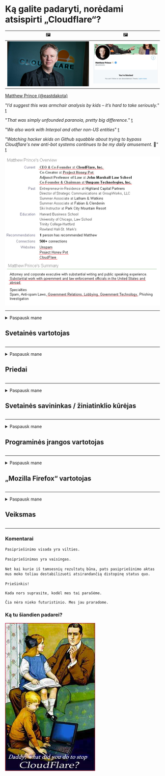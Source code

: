 # Ką galite padaryti, norėdami atsispirti „Cloudflare“?

| 🖼 | 🖼 |
| --- | --- |
| ![](image/matthew_prince.jpg) | ![](image/blockedbymatthewprince.jpg) |

[Matthew Prince (@eastdakota)](https://twitter.com/eastdakota)

"*I’d suggest this was armchair analysis by kids – it’s hard to take seriously.*" [t](https://www.theguardian.com/technology/2015/nov/19/cloudflare-accused-by-anonymous-helping-isis)

"*That was simply unfounded paranoia, pretty big difference.*"  [t](https://twitter.com/xxdesmus/status/992757936123359233)

"*We also work with Interpol and other non-US entities*" [t](https://twitter.com/eastdakota/status/1203028504184360960)

"*Watching hacker skids on Github squabble about trying to bypass Cloudflare's new anti-bot systems continues to be my daily amusement.* 🍿" [t](https://twitter.com/eastdakota/status/1273277839102656515)


![](image/whoismp.jpg)

---


<details>
<summary>Paspausk mane

## Svetainės vartotojas
</summary>


- Jei jums patinkanti svetainė naudoja „Cloudflare“, pasakykite, kad jie nenaudotų „Cloudflare“.
  - Verkšlėti socialiniuose tinkluose, tokiuose kaip „Facebook“, „Reddit“, „Twitter“ ar „Mastodon“, nėra jokio skirtumo. [Veiksmai yra garsesni nei žymos.](https://twitter.com/phyzonloop/status/1274132092490862594)
  - Pabandykite susisiekti su svetainės savininku, jei norite tapti naudingu.

[- sakė „Cloudflare“](https://github.com/Eloston/ungoogled-chromium/issues/783):
```
Rekomenduojame kreiptis į administratorius dėl konkrečių paslaugų ar svetainių, su kuriomis susiduriate, ir pasidalinti savo patirtimi.
```

[Jei to neprašote, svetainės savininkas niekada nežino šios problemos.](PEOPLE.md)

![](image/liberapay.jpg)

[Sėkmingas pavyzdys](https://counterpartytalk.org/t/turn-off-cloudflare-on-counterparty-co-plz/164/5).<br>
Jūs turite problemų? [Pakelkite savo balsą dabar.](https://github.com/maraoz/maraoz.github.io/issues/1) Toliau pateiktas pavyzdys.

```
Jūs tik padedate įmonių cenzūrai ir masiniam stebėjimui.
https://codeberg.org/crimeflare/cloudflare-tor/src/branch/master/README.md
```

```
Jūsų tinklalapis yra privatumą pažeidžiančiame privačiame „CloudFlare“ sode.
https://codeberg.org/crimeflare/cloudflare-tor/
```

- Skirkite šiek tiek laiko, kad perskaitytumėte svetainės privatumo politiką.
  - jei svetainė yra už „Cloudflare“ arba svetainė naudoja su „Cloudflare“ sujungtas paslaugas.

Jame turi būti paaiškinta, kas yra „Cloudflare“, ir paprašyti leidimo bendrinti duomenis su „Cloudflare“. To nepadarius, bus pažeistas pasitikėjimas, todėl reikėtų vengti atitinkamos svetainės.

[Čia yra priimtinas privatumo politikos pavyzdys](https://archive.is/bDlTz) ("Subprocessors" > "Entity Name")

```
Perskaičiau jūsų privatumo politiką ir nerandu žodžio „Cloudflare“.
Atsisakau dalintis duomenimis su jumis, jei ir toliau teikiate mano duomenis „Cloudflare“.
https://codeberg.org/crimeflare/cloudflare-tor/
```

Tai yra privatumo politikos, kurioje nėra žodžio „Cloudflare“, pavyzdys.
[Liberland Jobs](https://archive.is/daKIr) [privacy policy](https://docsend.com/view/feiwyte):

![](image/cfwontobey.jpg)

„Cloudflare“ turi savo privatumo politiką.
[„Cloudflare“ mėgsta žmones, išpūstus.](https://www.reddit.com/r/GamerGhazi/comments/2s64fe/be_wary_reporting_to_cloudflare/)

Čia yra geras svetainės registracijos formos pavyzdys.
AFAIK, nulis svetainė tai daro. Ar pasitikėsite jais?

```
Spustelėdami „Prisiregistruoti naudoti XYZ“, jūs sutinkate su mūsų paslaugų teikimo sąlygomis ir privatumo pareiškimu.
Jūs taip pat sutinkate dalytis savo duomenimis su „Cloudflare“ ir sutinkate su „Cloudflare“ privatumo pareiškimu.
Jei „Cloudflare“ nutekina jūsų informaciją arba neleidžia prisijungti prie mūsų serverių, tai nėra mūsų kaltė. [*]

[ Registruotis ] [ aš nesutinku ]
```
[*] [PEOPLE.md](PEOPLE.md)


- Stenkitės nesinaudoti jų paslauga. Prisiminkite, kad jus stebi „Cloudflare“.
  - ["I'm in your TLS, sniffin' your passworz"](image/iminurtls.jpg)

- Ieškokite kitos svetainės. Internete yra alternatyvų ir galimybių!

- Įtikinkite savo draugus naudoti „Tor“ kasdien.
  - Anonimiškumas turėtų būti atviro interneto standartas!
  - [Atkreipkite dėmesį, kad „Tor“ projektas nemėgsta šio projekto.](HISTORY.md)

</details>

------

<details>
<summary>Paspausk mane

## Priedai
</summary>

- Jei jūsų naršyklė yra „Firefox“, „Tor Browser“ arba „Ungoogled Chromium“, naudokite vieną iš šių toliau pateiktų priedų.
  - Jei norite pridėti kitų naujų priedų, pirmiausia paklauskite.


| vardas | Programuotojas | Parama | Gali užblokuoti | Gali pranešti | Chrome |
| -------- | -------- | -------- | -------- | -------- | -------- |
| [Bloku Cloudflaron MITM-Atakon](subfiles/about.bcma.md) | #Addon | [ ? ](README.md) | **Taip**     | **Taip**     |  **Taip** |
| [Ĉu ligoj estas vundeblaj al MITM-atako?](subfiles/about.ismm.md) | #Addon | [ ? ](README.md) | Ne     | **Taip**     |  **Taip** |
| [Ĉu ĉi tiuj ligoj blokos Tor-uzanton?](subfiles/about.isat.md) | #Addon | [ ? ](README.md) | Ne     | **Taip**     |  **Taip** |
| [Block Cloudflare MITM Attack](https://trac.torproject.org/projects/tor/attachment/ticket/24351/block_cloudflare_mitm_attack-1.0.14.1-an%2Bfx.xpi)<br>[**DELETED BY TOR PROJECT**](HISTORY.md) | nullius | [ ? ](tool/block_cloudflare_mitm_fx), [Link](README.md) | **Taip**     | **Taip**     |  Ne |
| [TPRB](http://34ahehcli3epmhbu2wbl6kw6zdfl74iyc4vg3ja4xwhhst332z3knkyd.onion/) | Sw | [ ? ](http://34ahehcli3epmhbu2wbl6kw6zdfl74iyc4vg3ja4xwhhst332z3knkyd.onion/) | **Taip**     | **Taip**     |  Ne |
| [Detect Cloudflare](https://addons.mozilla.org/en-US/firefox/addon/detect-cloudflare/) | Frank Otto | [ ? ](https://github.com/traktofon/cf-detect) | Ne     | **Taip**     |  Ne |
| [True Sight](https://addons.mozilla.org/en-US/firefox/addon/detect-cloudflare-plus/) | claustromaniac | [ ? ](https://github.com/claustromaniac/detect-cloudflare-plus) | Ne     | **Taip**     |  Ne |
| [Which Cloudflare datacenter am I visiting?](https://addons.mozilla.org/en-US/firefox/addon/cf-pop/) | 依云 | [ ? ](https://github.com/lilydjwg/cf-pop) | Ne     | **Taip**     |  Ne |


- „Decentraleyes“ gali nutraukti ryšį su „CDNJS (Cloudflare)“.
  - Tai neleidžia daugeliui užklausų pasiekti tinklus ir aptarnauja vietinius failus, kad svetainės nenutrūktų.
  - Kūrėjas atsakė: "[very concerning indeed](https://github.com/Synzvato/decentraleyes/issues/236#issuecomment-352049501)", "[widespread usage severely centralizes the web](https://github.com/Synzvato/decentraleyes/issues/251#issuecomment-366752049)"

- [Taip pat galite pašalinti arba nepatikėti „Cloudflare“ sertifikatą iš savo sertifikavimo įstaigos (CA).](https://www.ssl.com/how-to/remove-root-certificate-firefox/)

</details>

------

<details>
<summary>Paspausk mane

## Svetainės savininkas / žiniatinklio kūrėjas
</summary>


![](image/word_cloudflarefree.jpg)

- Nenaudokite „Cloudflare“ tirpalo, „Period“.
  - Jūs galite padaryti geriau nei tai, tiesa? [Štai kaip pašalinti „Cloudflare“ prenumeratas, planus, domenus ar paskyras.](https://support.cloudflare.com/hc/en-us/articles/200167776-Removing-subscriptions-plans-domains-or-accounts)

| 🖼 | 🖼 |
| --- | --- |
| ![](image/htmlalertcloudflare.jpg) | ![](image/htmlalertcloudflare2.jpg) |

- Norite daugiau klientų? Jūs žinote, ką daryti. Užuomina yra „virš linijos“.
  - [Sveiki, parašėte „Mes rimtai žiūrime į jūsų privatumą“, bet gavau „Klaida 403 draudžiamas anoniminis tarpinis serveris neleidžiamas“.](https://it.slashdot.org/story/19/02/19/0033255/stop-saying-we-take-your-privacy-and-security-seriously) Kodėl blokuojate „Tor Or VPN“? [Ir kodėl blokuojate laikinus el. Laiškus?](http://nomdjgwjvyvlvmkolbyp3rocn2ld7fnlidlt2jjyotn3qqsvzs2gmuyd.onion/mail/)

![](image/anonexist.jpg)

- Naudojant „Cloudflare“ padidės prastovos tikimybė. Lankytojai negali pasiekti jūsų svetainės, jei jūsų serveris neveikia arba „Cloudflare“ neveikia.
  - [Ar tikrai manėte, kad „Cloudflare“ niekada nenusileido?](https://www.ibtimes.com/cloudflare-down-not-working-sites-producing-504-gateway-timeout-errors-2618008) [Another](https://twitter.com/Jedduff/status/1097875615997399040) [sample](https://twitter.com/search?f=tweets&vertical=default&q=Cloudflare%20is%20having%20problems). [Need more](PEOPLE.md)?

![](image/cloudflareinternalerror.jpg)

- „Cloudflare“ naudojimas norint proxy „API paslaugą“, „programinės įrangos naujinimo serverį“ arba „RSS kanalą“ pakenkti jūsų klientui. Jums paskambino klientas ir pasakė „Nebegaliu naudoti jūsų API“, o jūs neįsivaizduojate, kas vyksta. „Cloudflare“ gali tyliai užblokuoti jūsų klientą. Ar manote, kad tai gerai?
  - Yra daugybė RSS skaitytuvo kliento ir RSS skaitytuvo internetinių paslaugų. Kodėl skelbiate RSS kanalą, jei neleidžiate žmonėms užsiprenumeruoti?

![](image/rssfeedovercf.jpg)

- Ar jums reikia HTTPS sertifikato? Naudokitės „Užšifruokime“ arba tiesiog nusipirkite iš CA įmonės.

- Ar jums reikia DNS serverio? Negalite nustatyti savo serverio? Kaip apie juos: [Hurricane Electric Free DNS](https://dns.he.net/), [Dyn.com](https://dyn.com/dns/), [1984 Hosting](https://www.1984hosting.com/), [Afraid.Org (Administratorius ištrinkite savo sąskaitą, jei naudojate TOR)](https://freedns.afraid.org/)

- Ieškote prieglobos paslaugos? Tik nemokama? Kaip apie juos: [Onion Service](http://vww6ybal4bd7szmgncyruucpgfkqahzddi37ktceo3ah7ngmcopnpyyd.onion/en/security/network-security/tor/onionservices-best-practices), [Free Web Hosting Area](https://freewha.com/), [Autistici/Inventati Web Site Hosting](https://www.autinv5q6en4gpf4.onion/services/website), [Github Pages](https://pages.github.com/), [Surge](https://surge.sh/)
  - [„Cloudflare“ alternatyvos](subfiles/cloudflare-alternatives.md)

- Ar naudojate „cloudflare-ipfs.com“? [Ar žinote, kad „Cloudflare“ IPFS yra blogas?](PEOPLE.md)

- Įdiekite žiniatinklio programų užkardą, pvz., OWASP ir „Fail2Ban“, į savo serverį ir tinkamai sukonfigūruokite.
  - „Tor“ blokavimas nėra sprendimas. Nebauskite visų vien už mažus blogus vartotojus.

- Nukreipkite arba užblokuokite „Cloudflare Warp“ naudotojus nuo prieigos prie jūsų svetainės. Jei įmanoma, nurodykite priežastį.

> IP sąrašas: "[Dabartiniai „Cloudflare“ IP diapazonai](cloudflare_inc/)"

> A: Tiesiog užblokuokite juos

```
server {
...
deny 173.245.48.0/20;
deny 103.21.244.0/22;
deny 103.22.200.0/22;
deny 103.31.4.0/22;
deny 141.101.64.0/18;
deny 108.162.192.0/18;
deny 190.93.240.0/20;
deny 188.114.96.0/20;
deny 197.234.240.0/22;
deny 198.41.128.0/17;
deny 162.158.0.0/15;
deny 104.16.0.0/12;
deny 172.64.0.0/13;
deny 131.0.72.0/22;
deny 2400:cb00::/32;
deny 2606:4700::/32;
deny 2803:f800::/32;
deny 2405:b500::/32;
deny 2405:8100::/32;
deny 2a06:98c0::/29;
deny 2c0f:f248::/32;
...
}
```

> B: Nukreipkite į įspėjamąjį puslapį

```
http {
...
geo $iscf {
default 0;
173.245.48.0/20 1;
103.21.244.0/22 1;
103.22.200.0/22 1;
103.31.4.0/22 1;
141.101.64.0/18 1;
108.162.192.0/18 1;
190.93.240.0/20 1;
188.114.96.0/20 1;
197.234.240.0/22 1;
198.41.128.0/17 1;
162.158.0.0/15 1;
104.16.0.0/12 1;
172.64.0.0/13 1;
131.0.72.0/22 1;
2400:cb00::/32 1;
2606:4700::/32 1;
2803:f800::/32 1;
2405:b500::/32 1;
2405:8100::/32 1;
2a06:98c0::/29 1;
2c0f:f248::/32 1;
}
...
}

server {
...
if ($iscf) {rewrite ^ https://example.com/cfwsorry.php;}
...
}

<?php
header('HTTP/1.1 406 Not Acceptable');
echo <<<CLOUDFLARED
Thank you for visiting ourwebsite.com!<br />
We are sorry, but we can't serve you because your connection is being intercepted by Cloudflare.<br />
Please read https://codeberg.org/crimeflare/cloudflare-tor for more information.<br />
CLOUDFLARED;
die();
```

- Nustatykite „Tor Onion Service“ arba „I2P insite“, jei tikite laisve ir priimate anoniminius vartotojus.

- Klauskite kitų „Clearnet / Tor“ dvigubų svetainių operatorių patarimo ir susiraskite anoniminių draugų!

</details>

------

<details>
<summary>Paspausk mane

## Programinės įrangos vartotojas
</summary>


- „Discord“ naudoja „CloudFlare“. Alternatyvos? Mes rekomenduojame [**Briar** (Android)](https://f-droid.org/en/packages/org.briarproject.briar.android/), [Ricochet (PC)](https://ricochet.im/), [Tox + Tor (Android/PC)](https://tox.chat/download.html)
  - „Briar“ apima „Tor“ deemoną, todėl jums nereikia įdiegti „Orbot“.
  - „Qwtch“ kūrėjai, „Open Privacy“, be išankstinio įspėjimo išbraukė „stop_cloudflare“ projektą iš savo „git“ paslaugos.

- Jei naudojate „Debian GNU / Linux“ ar bet kurį darinį, užsiprenumeruokite: [bug #831835](https://bugs.debian.org/cgi-bin/bugreport.cgi?bug=831835). Jei galite, padėkite patikrinti pleistrą ir padėkite prižiūrėtojui padaryti teisingą išvadą, ar jis turėtų būti priimtas.

- Visada rekomenduokite šias naršykles.

| vardas | Programuotojas | Parama | Pakomentuokite |
| -------- | -------- | -------- | -------- |
| [Ungoogled-Chromium](https://ungoogled-software.github.io/ungoogled-chromium-binaries/) | Eloston | [ ? ](https://github.com/Eloston/ungoogled-chromium) | PC (Win, Mac, Linux)  _!Tor_ |
| [Bromite](https://www.bromite.org/fdroid) | Bromite | [ ? ](https://github.com/bromite/bromite/issues) | Android  _!Tor_ |
| [Tor Browser](https://www.torproject.org/download/) | Tor Project | [ ? ](https://support.torproject.org/) | PC (Win, Mac, Linux)  _Tor_|
| [Tor Browser Android](https://www.torproject.org/download/) | Tor Project | [ ? ](https://support.torproject.org/) | Android  _Tor_|
| [Onion Browser](https://itunes.apple.com/us/app/onion-browser/id519296448?mt=8) | Mike Tigas | [ ? ](https://github.com/OnionBrowser/OnionBrowser/issues) | Apple iOS  _Tor_|
| [GNU/Icecat](https://www.gnu.org/software/gnuzilla/) | GNU | [ ? ](https://www.gnu.org/software/gnuzilla/) | PC (Linux) |
| [IceCatMobile](https://f-droid.org/en/packages/org.gnu.icecat/) | GNU | [ ? ](https://lists.gnu.org/mailman/listinfo/bug-gnuzilla) | Android |
| [Iridium Browser](https://iridiumbrowser.de/about/) | Iridium | [ ? ](https://github.com/iridium-browser/iridium-browser/) | PC (Win, Mac, Linux, OpenBSD) |


Kitos programinės įrangos privatumas yra netobulas. Tai nereiškia, kad „Tor“ naršyklė yra „tobula“.
Internete ir technologijose nėra 100% saugios ir 100% privačios.

- Nenorite naudoti „Tor“? Su „Tor daemon“ galite naudoti bet kurią naršyklę.
  - [Atkreipkite dėmesį, kad tai nepatinka „Tor“ projektui.](https://support.torproject.org/tbb/tbb-9/) Jei galite tai padaryti, naudokite „Tor Browser“.
- [Kaip naudoti „Chromium“ su „Tor“](subfiles/chromium_tor.md)


Pakalbėkime apie kitos programinės įrangos privatumą.

- [Jei jums tikrai reikia naudoti „Firefox“, pasirinkite „Firefox ESR“.](https://www.mozilla.org/en-US/firefox/organizations/)
  - [„Firefox“ - šnipinėjimo programų stebėjimo šuo](https://spyware.neocities.org/articles/firefox.html)
  - [„Firefox“ atmeta žodžio laisvę, draudžia žodžio laisvę](https://web.archive.org/web/20200423010026/https://reclaimthenet.org/firefox-rejects-free-speech-bans-free-speech-commenting-plugin-dissenter-from-its-extensions-gallery/)
  - ["Daugiau nei 100 neigiamų įvertinimų. Panašu, kad šiais laikais paprašyti programinės įrangos kompanijos laikytis ... programinės įrangos yra per daug."](https://old.reddit.com/r/firefox/comments/gutdiw/weve_got_work_to_do_the_mozilla_blog/fslbbb6/)
  - [Uh, kodėl „Firefox“ mano URL juostoje rodo mano remiamas nuorodas?](https://www.reddit.com/r/firefox/comments/jybx2w/uh_why_is_firefox_showing_me_sponsored_links_in/)
  - [„Mozilla“ - įsikūnijęs velnias](https://digdeeper.neocities.org/ghost/mozilla.html)

- [Atminkite, kad „Mozilla“ naudojasi „Cloudflare“ paslauga.](https://www.robtex.com/dns-lookup/www.mozilla.org) [Savo gaminyje jie taip pat naudoja „Cloudflare“ DNS paslaugą.](https://www.theregister.co.uk/2018/03/21/mozilla_testing_dns_encryption/)

- [„Mozilla“ oficialiai atmetė šį bilietą.](https://bugzilla.mozilla.org/show_bug.cgi?id=1426618)

- [„Firefox Focus“ yra pokštas.](https://github.com/mozilla-mobile/focus-android/issues/1743) [Jie pažadėjo išjungti telemetriją, tačiau ją pakeitė.](https://github.com/mozilla-mobile/focus-android/issues/4210)

- [„PaleMoon“ / „Basilisk“ kūrėjas mėgsta „Cloudflare“.](https://github.com/mozilla-mobile/focus-android/issues/1743#issuecomment-345993097)
  - [„Pale Moon“ archyvų serveris įsilaužė ir 18 mėnesių platino kenkėjiškas programas](https://www.reddit.com/r/privacytoolsIO/comments/cc808y/pale_moons_archive_server_hacked_and_spread/)
  - Jis taip pat nekenčia „Tor“ vartotojų - "[Tegu tai būna priešiškai Torui. Manau, kad dauguma svetainių turėtų būti priešiškai nusiteikę „Tor“ atžvilgiu, atsižvelgiant į itin didelį piktnaudžiavimo faktorių.](https://github.com/yacy/yacy_search_server/issues/314#issuecomment-565932097)"

- [„Waterfox“ turi didelę „telefonų namo“ problemą](https://spyware.neocities.org/articles/waterfox.html)

- [„Google Chrome“ yra šnipinėjimo programa.](https://www.gnu.org/proprietary/malware-google.en.html)
  - [„Google“ profiliuoja jūsų veiklą.](https://spyware.neocities.org/articles/chrome.html)

- [„SRWare Iron“ per daug telefonų prijungia prie namų.](https://spyware.neocities.org/articles/iron.html) Taip pat prisijungiama prie „Google“ domenų.

- [„Brave Browser“ baltasis sąrašas „Facebook“ / „Twitter“ stebėjimo priemonės.](https://www.bleepingcomputer.com/news/security/facebook-twitter-trackers-whitelisted-by-brave-browser/)
  - [Čia yra daugiau klausimų.](https://spyware.neocities.org/articles/brave.html)
  - [„binance“ filialo ID](https://twitter.com/cryptonator1337/status/1269594587716374528)

- [„Microsoft Edge“ leidžia „Facebook“ paleisti „Flash“ kodą už vartotojų nugaros.](https://www.zdnet.com/article/microsoft-edge-lets-facebook-run-flash-code-behind-users-backs/)

- [Vivaldi negerbia jūsų privatumo.](https://spyware.neocities.org/articles/vivaldi.html)

- [„Opera“ šnipinėjimo programų lygis: ypač aukštas](https://spyware.neocities.org/articles/opera.html)

- Apple iOS: [Neturėtumėte visiškai naudoti „iOS“, daugiausia todėl, kad tai kenkėjiška programa.](https://www.gnu.org/proprietary/malware-apple.html)

Todėl mes rekomenduojame tik aukščiau pateiktą lentelę. Nieko daugiau.

</details>

------

<details>
<summary>Paspausk mane

## „Mozilla Firefox“ vartotojas
</summary>


- „Firefox Nightly“ nusiųs derinimo lygio informaciją į „Mozilla“ serverius be atsisakymo metodo.
  - [„Mozilla“ serveriai skleidžia „Cloudflare“](https://www.digwebinterface.com/?hostnames=www.mozilla.org%0D%0Amozilla.cloudflare-dns.com&type=&ns=resolver&useresolver=8.8.4.4&nameservers=)

- Galima uždrausti „Firefox“ prisijungti prie „Mozilla“ serverių.
  - [„Mozilla“ politikos šablonų vadovas](https://github.com/mozilla/policy-templates/blob/master/README.md)
  - Turėkite omenyje, kad ši gudrybė gali nebeveikti naujesnėje versijoje, nes „Mozilla“ mėgsta save įtraukti į baltąjį sąrašą.
  - Norėdami juos visiškai užblokuoti, naudokite užkardą ir DNS filtrą.

"`/distribution/policies.json`"

>     "WebsiteFilter": {
> 		"Block": [
> 		"*://*.mozilla.com/*",
> 		"*://*.mozilla.net/*",
> 		"*://*.mozilla.org/*",
> 		"*://webcompat.com/*",
> 		"*://*.firefox.com/*",
> 		"*://*.thunderbird.net/*",
> 		"*://*.cloudflare.com/*"
> 		]
>     },


- ~~Pranešti apie „Mozilla“ stebėjimo priemonės klaidą nurodant nenaudoti „Cloudflare“.~~ Buvo pranešta apie klaidą apie „bugzilla“. Daugelis žmonių paskelbė savo susirūpinimą, tačiau klaidą administratorius paslėpė 2018 m.

- „Firefox“ galite išjungti „DoH“.
  - [Pakeiskite numatytąjį „Firefox“ DNS teikėją](subfiles/change-firefox-dns.md)

![](image/firefoxdns.jpg)

- [Jei norite naudoti ne ISP DNS, apsvarstykite galimybę naudoti „OpenNIC Tier2“ DNS paslaugą arba bet kurią iš „Cloudflare“ DNS paslaugų.](https://wiki.opennic.org/start)
![](image/opennic.jpg)
  - Blokuokite „Cloudflare“ naudodami DNS. [Crimeflare DNS](https://dns.crimeflare.eu.org/)

- „Tor“ galite naudoti kaip DNS sprendiklį. [Jei nesate „Tor“ ekspertas, užduokite klausimą čia.](https://tor.stackexchange.com/)

> **Kaip?**
> 1. Atsisiųskite „Tor“ ir įdiekite jį į savo kompiuterį.
> 2. Pridėkite šią eilutę prie „torrc“ failo.
> DNSPort 127.0.0.1:53
> 3. Paleiskite „Tor“ iš naujo.
> 4. Nustatykite savo kompiuterio DNS serverį į „127.0.0.1“.

</details>

------

<details>
<summary>Paspausk mane

## Veiksmas
</summary>


- Papasakokite kitiems aplinkiniams apie „Cloudflare“ pavojus.

- [Padėkite patobulinti šią saugyklą.](https://codeberg.org/crimeflare/cloudflare-tor).
  - Tiek sąrašai, tiek argumentai prieš jį, tiek detalės.

- [Dokumentuokite ir viešinkite, kur „Cloudflare“ (ir panašiose įmonėse) vyksta blogai, kai tai darote, būtinai paminėkite šią saugyklą](https://codeberg.org/crimeflare/cloudflare-tor) :)

- Pagal numatytuosius nustatymus pritraukite daugiau žmonių, naudojančių „Tor“, kad jie galėtų patirti žiniatinklį iš skirtingų pasaulio vietų perspektyvos.

- Pradėkite grupes socialinėje žiniasklaidoje ir erdvinėje erdvėje, skirtą išlaisvinti pasaulį nuo „Cloudflare“.

- Kur tinkama, susiekite su šiomis šioje saugykloje esančiomis grupėmis - tai gali būti vieta koordinuoti darbą kartu kaip grupės.

- [Pradėkite bendradarbiavimą, kuris galėtų suteikti reikšmingą ne „Cloudflare“ alternatyvą įmonei.](subfiles/cloudflare-alternatives.md)

- Praneškite mums apie visas alternatyvas, kurios padėtų bent jau užtikrinti daugiasluoksnę apsaugą nuo „Cloudflare“.

- Jei esate „Cloudflare“ klientas, nustatykite savo privatumo nustatymus ir palaukite, kol jie juos pažeis.
  - [Tada pareikškite jiems kaltinimus dėl šlamšto / privatumo pažeidimo.](https://twitter.com/thexpaw/status/1108424723233419264)

- Jei esate Jungtinėse Amerikos Valstijose ir atitinkama svetainė yra bankas ar buhalteris, pabandykite padaryti teisinį spaudimą pagal „Gramm – Leach – Bliley“ įstatymą arba amerikiečių, turinčių sveikatos sutrikimų įstatymą, ir praneškite mums, kiek pasiekėte .

- Jei svetainė yra vyriausybės svetainė, pabandykite padaryti teisinį spaudimą pagal 1-ąjį JAV Konstitucijos pakeitimą.

- Jei esate ES pilietis, susisiekite su svetaine ir atsiųskite savo asmeninę informaciją pagal Bendrąjį duomenų apsaugos reglamentą. Jei jie atsisako suteikti jums jūsų informaciją, tai pažeidžia įstatymą.

- Bendrovėms, kurios teigia siūlančios paslaugas savo svetainėje, bandykite pranešti apie jas kaip apie „melagingą reklamą“ vartotojų apsaugos organizacijoms ir BBB. „Cloudflare“ svetaines aptarnauja „Cloudflare“ serveriai.

- [ITU siūlo JAV kontekste, kad „Cloudflare“ pradeda būti pakankamai didelis, kad jiems būtų panaikinta antimonopolinė teisė.](https://www.itu.int/en/ITU-T/Workshops-and-Seminars/20181218/Documents/Geoff_Huston_Presentation.pdf)

- Galima įsivaizduoti, kad į GNU GPL 4 versiją gali būti įtraukta nuostata neleisti saugoti šaltinio kodo už tokios paslaugos, reikalaujanti visoms GPLv4 ir vėlesnėms programoms, kad bent jau šaltinio kodas būtų pasiekiamas per terpę, kuri nediskriminuoja „Tor“ vartotojų.

</details>

------

### Komentarai

```
Pasipriešinimo visada yra vilties.

Pasipriešinimas yra vaisingas.

Net kai kurie iš tamsesnių rezultatų būna, pats pasipriešinimo aktas mus moko toliau destabilizuoti atsirandančią distopinę status quo.

Priešinkis!
```

```
Kada nors suprasite, kodėl mes tai parašėme.
```

```
Čia nėra nieko futuristinio. Mes jau praradome.
```

### Ką tu šiandien padarei?


![](image/stopcf.jpg)
